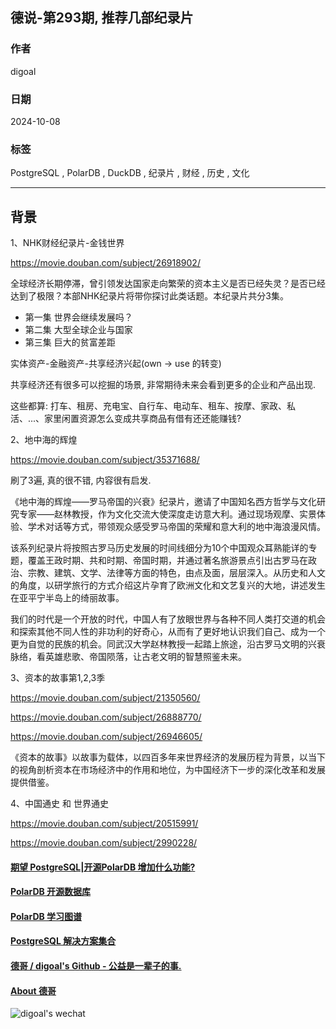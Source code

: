 ## 德说-第293期, 推荐几部纪录片  
                                                                                      
### 作者                                                          
digoal                                                          
                                                                 
### 日期                                                               
2024-10-08                                                         
                                                              
### 标签                                                            
PostgreSQL , PolarDB , DuckDB , 纪录片 , 财经 , 历史 , 文化     
                                                                                     
----                                                              
                                                                            
## 背景    
  
1、NHK财经纪录片-金钱世界  
  
https://movie.douban.com/subject/26918902/  
  
全球经济长期停滞，曾引领发达国家走向繁荣的资本主义是否已经失灵？是否已经达到了极限？本部NHK纪录片将带你探讨此类话题。本纪录片共分3集。  
- 第一集 世界会继续发展吗？  
- 第二集 大型全球企业与国家  
- 第三集 巨大的贫富差距  
  
实体资产-金融资产-共享经济兴起(own -> use 的转变)    
  
共享经济还有很多可以挖掘的场景, 非常期待未来会看到更多的企业和产品出现.    
  
这些都算: 打车、租房、充电宝、自行车、电动车、租车、按摩、家政、私活、...、家里闲置资源怎么变成共享商品有借有还还能赚钱?    
  
2、地中海的辉煌  
  
https://movie.douban.com/subject/35371688/  
  
刷了3遍, 真的很不错, 内容很有启发.    
  
《地中海的辉煌——罗马帝国的兴衰》纪录片，邀请了中国知名西方哲学与文化研究专家——赵林教授，作为文化交流大使深度走访意大利。通过现场观摩、实景体验、学术对话等方式，带领观众感受罗马帝国的荣耀和意大利的地中海浪漫风情。  
  
该系列纪录片将按照古罗马历史发展的时间线细分为10个中国观众耳熟能详的专题，覆盖王政时期、共和时期、帝国时期，并通过著名旅游景点引出古罗马在政治、宗教、建筑、文学、法律等方面的特色，由点及面，层层深入。从历史和人文的角度，以研学旅行的方式介绍这片孕育了欧洲文化和文艺复兴的大地，讲述发生在亚平宁半岛上的绮丽故事。  
  
我们的时代是一个开放的时代，中国人有了放眼世界与各种不同人类打交道的机会和探索其他不同人性的非功利的好奇心，从而有了更好地认识我们自己、成为一个更为自觉的民族的机会。同武汉大学赵林教授一起踏上旅途，沿古罗马文明的兴衰脉络，看英雄悲歌、帝国陨落，让古老文明的智慧照鉴未来。  
  
3、资本的故事第1,2,3季   
  
https://movie.douban.com/subject/21350560/  
  
https://movie.douban.com/subject/26888770/  
  
https://movie.douban.com/subject/26946605/  
  
《资本的故事》以故事为载体，以四百多年来世界经济的发展历程为背景，以当下的视角剖析资本在市场经济中的作用和地位，为中国经济下一步的深化改革和发展提供借鉴。  
  
4、中国通史 和 世界通史  
  
https://movie.douban.com/subject/20515991/  
  
https://movie.douban.com/subject/2990228/  
  
  
  
#### [期望 PostgreSQL|开源PolarDB 增加什么功能?](https://github.com/digoal/blog/issues/76 "269ac3d1c492e938c0191101c7238216")
  
  
#### [PolarDB 开源数据库](https://openpolardb.com/home "57258f76c37864c6e6d23383d05714ea")
  
  
#### [PolarDB 学习图谱](https://www.aliyun.com/database/openpolardb/activity "8642f60e04ed0c814bf9cb9677976bd4")
  
  
#### [PostgreSQL 解决方案集合](../201706/20170601_02.md "40cff096e9ed7122c512b35d8561d9c8")
  
  
#### [德哥 / digoal's Github - 公益是一辈子的事.](https://github.com/digoal/blog/blob/master/README.md "22709685feb7cab07d30f30387f0a9ae")
  
  
#### [About 德哥](https://github.com/digoal/blog/blob/master/me/readme.md "a37735981e7704886ffd590565582dd0")
  
  
![digoal's wechat](../pic/digoal_weixin.jpg "f7ad92eeba24523fd47a6e1a0e691b59")
  
